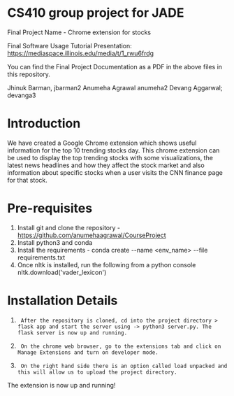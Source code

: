 # CS410 group project for JADE
Final 
Project Name - Chrome extension for stocks

Final Software Usage Tutorial Presentation: https://mediaspace.illinois.edu/media/t/1_rwu6frdg

You can find the Final Project Documentation as a PDF in the above files in this repository.

Jhinuk Barman, jbarman2
Anumeha Agrawal  anumeha2
Devang Aggarwal; devanga3

# Introduction										
We have created a Google Chrome extension which shows useful information for the top 10 trending stocks day.  This chrome extension can be used to display the top trending stocks with some visualizations, the latest news headlines and how they affect the stock market and also information about specific stocks when a user visits the CNN finance page for that stock.

# Pre-requisites
1. Install git and clone the repository - https://github.com/anumehaagrawal/CourseProject
2. Install python3 and conda
3. Install the requirements - conda create --name <env_name> --file requirements.txt
4. Once nltk is installed,  run the following from a python console nltk.download('vader_lexicon')


# Installation Details
1.      After the repository is cloned, cd into the project directory > flask app and start the server using -> python3 server.py. The flask server is now up and running.
2.      On the chrome web browser, go to the extensions tab and click on Manage Extensions and turn on developer mode.
3.      On the right hand side there is an option called load unpacked and this will allow us to upload the project directory. 
The extension is now up and running!
